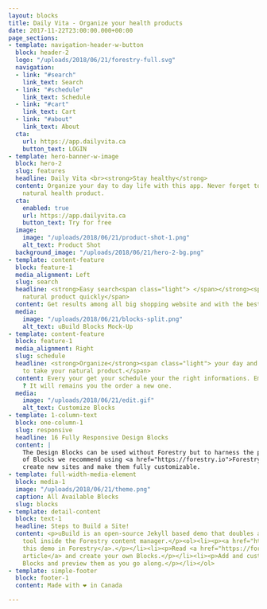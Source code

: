 ```yaml
---
layout: blocks
title: Daily Vita - Organize your health products
date: 2017-11-22T23:00:00.000+00:00
page_sections:
- template: navigation-header-w-button
  block: header-2
  logo: "/uploads/2018/06/21/forestry-full.svg"
  navigation:
  - link: "#search"
    link_text: Search
  - link: "#schedule"
    link_text: Schedule
  - link: "#cart"
    link_text: Cart
  - link: "#about"
    link_text: About
  cta:
    url: https://app.dailyvita.ca
    button_text: LOGIN
- template: hero-banner-w-image
  block: hero-2
  slug: features
  headline: Daily Vita <br><strong>Stay healthy</strong>
  content: Organize your day to day life with this app. Never forget to take your
    natural health product.
  cta:
    enabled: true
    url: https://app.dailyvita.ca
    button_text: Try for free
  image:
    image: "/uploads/2018/06/21/product-shot-1.png"
    alt_text: Product Shot
  background_image: "/uploads/2018/06/21/hero-2-bg.png"
- template: content-feature
  block: feature-1
  media_alignment: Left
  slug: search
  headline: <strong>Easy search<span class="light"> </span></strong><span class="light">every
    natural product quickly</span>
  content: Get results among all big shopping website and with the best price.
  media:
    image: "/uploads/2018/06/21/blocks-split.png"
    alt_text: uBuild Blocks Mock-Up
- template: content-feature
  block: feature-1
  media_alignment: Right
  slug: schedule
  headline: <strong>Organize</strong><span class="light"> your day and never forget
    to take your natural product.</span>
  content: Every your get your schedule your the right informations. Empty bottle
    ? It will remains you the order a new one.
  media:
    image: "/uploads/2018/06/21/edit.gif"
    alt_text: Customize Blocks
- template: 1-column-text
  block: one-column-1
  slug: responsive
  headline: 16 Fully Responsive Design Blocks
  content: |
    The Design Blocks can be used without Forestry but to harness the power
    of Blocks we recommend using <a href="https://forestry.io">Forestry</a>. Once the site is imported you can immediately
    create new sites and make them fully customizable.
- template: full-width-media-element
  block: media-1
  image: "/uploads/2018/06/21/theme.png"
  caption: All Available Blocks
  slug: blocks
- template: detail-content
  block: text-1
  headline: Steps to Build a Site!
  content: <p>uBuild is an open-source Jekyll based demo that doubles as a builder
    tool inside the Forestry content manager.</p><ol><li><p><a href="https://app.forestry.io/quick-start?repo=forestryio/ubuild-jekyll&provider=github&engine=jekyll">Import
    this demo in Forestry</a>.</p></li><li><p>Read <a href="https://forestry.io/blog/ubuild-a-new-theme-for-static-sites-using-blocks/">our
    article</a> and create your own Blocks.</p></li><li><p>Add and customize the available
    Blocks and preview them as you go along.</p></li></ol>
- template: simple-footer
  block: footer-1
  content: Made with ❤︎ in Canada

---
```

